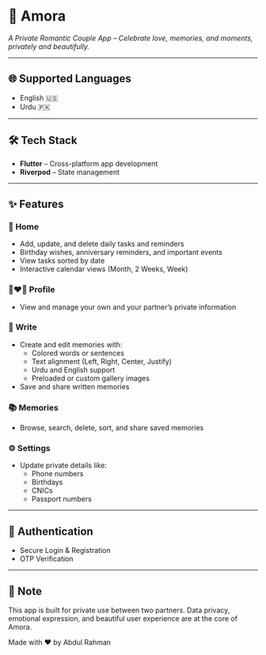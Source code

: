 # 💖 Amora

*A Private Romantic Couple App – Celebrate love, memories, and moments, privately and beautifully.*

---

## 🌐 Supported Languages

- English 🇺🇸  
- Urdu 🇵🇰  

---

## 🛠️ Tech Stack

- **Flutter** – Cross-platform app development  
- **Riverpod** – State management  

---

## ✨ Features

### 🏡 Home

- Add, update, and delete daily tasks and reminders  
- Birthday wishes, anniversary reminders, and important events  
- View tasks sorted by date  
- Interactive calendar views (Month, 2 Weeks, Week)

### 👩‍❤️‍👨 Profile

- View and manage your own and your partner’s private information  

### 📝 Write

- Create and edit memories with:
  - Colored words or sentences  
  - Text alignment (Left, Right, Center, Justify)  
  - Urdu and English support  
  - Preloaded or custom gallery images  
- Save and share written memories  

### 📚 Memories

- Browse, search, delete, sort, and share saved memories  

### ⚙️ Settings

- Update private details like:
  - Phone numbers  
  - Birthdays  
  - CNICs  
  - Passport numbers  

---

## 🔐 Authentication

- Secure Login & Registration  
- OTP Verification  

---

## 📌 Note

This app is built for private use between two partners. Data privacy, emotional expression, and beautiful user experience are at the core of Amora.


Made with ❤️ by Abdul Rahman

